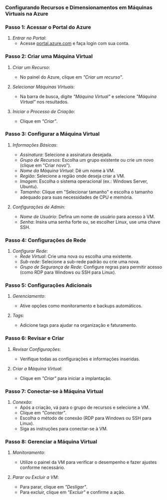 ### Configurando Recursos e Dimensionamentos em Máquinas Virtuais na Azure

### Passo 1: Acessar o Portal do Azure

1. *Entrar no Portal*:
   - Acesse [portal.azure.com](https://portal.azure.com) e faça login com sua conta.

### Passo 2: Criar uma Máquina Virtual

1. *Criar um Recurso*:
   - No painel do Azure, clique em *"Criar um recurso"*.

2. *Selecionar Máquinas Virtuais*:
   - Na barra de busca, digite *"Máquina Virtual"* e selecione *"Máquina Virtual"* nos resultados.

3. *Iniciar o Processo de Criação*:
   - Clique em *"Criar"*.

### Passo 3: Configurar a Máquina Virtual

1. *Informações Básicas*:
   - *Assinatura*: Selecione a assinatura desejada.
   - *Grupo de Recursos*: Escolha um grupo existente ou crie um novo (clique em "Criar novo").
   - *Nome da Máquina Virtual*: Dê um nome à VM.
   - *Região*: Selecione a região onde deseja criar a VM.
   - *Imagem*: Escolha o sistema operacional (ex.: Windows Server, Ubuntu).
   - *Tamanho*: Clique em "Selecionar tamanho" e escolha o tamanho adequado para suas necessidades de CPU e memória.

2. *Configurações de Admin*:
   - *Nome de Usuário*: Defina um nome de usuário para acesso à VM.
   - *Senha*: Insira uma senha forte ou, se escolher Linux, use uma chave SSH.

### Passo 4: Configurações de Rede

1. *Configurar Rede*:
   - *Rede Virtual*: Crie uma nova ou escolha uma existente.
   - *Sub-rede*: Selecione a sub-rede padrão ou crie uma nova.
   - *Grupo de Segurança de Rede*: Configure regras para permitir acesso (como RDP para Windows ou SSH para Linux).

### Passo 5: Configurações Adicionais

1. *Gerenciamento*:
   - Ative opções como monitoramento e backups automáticos.

2. *Tags*:
   - Adicione tags para ajudar na organização e faturamento.

### Passo 6: Revisar e Criar

1. *Revisar Configurações*:
   - Verifique todas as configurações e informações inseridas.

2. *Criar a Máquina Virtual*:
   - Clique em *"Criar"* para iniciar a implantação.

### Passo 7: Conectar-se à Máquina Virtual

1. *Conexão*:
   - Após a criação, vá para o grupo de recursos e selecione a VM.
   - Clique em *"Conectar"*.
   - Escolha o método de conexão (RDP para Windows ou SSH para Linux).
   - Siga as instruções para conectar-se à VM.

### Passo 8: Gerenciar a Máquina Virtual

1. *Monitoramento*:
   - Utilize o painel da VM para verificar o desempenho e fazer ajustes conforme necessário.

2. *Parar ou Excluir a VM*:
   - Para parar, clique em *"Desligar"*.
   - Para excluir, clique em *"Excluir"* e confirme a ação.

